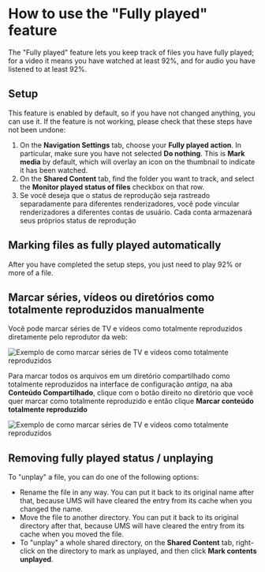 # How to use the "Fully played" feature

The "Fully played" feature lets you keep track of files you have fully played; for a video it means you have watched at least 92%, and for audio you have listened to at least 92%.

## Setup

This feature is enabled by default, so if you have not changed anything, you can use it. If the feature is not working, please check that these steps have not been undone:

1. On the **Navigation Settings** tab, choose your **Fully played action**. In particular, make sure you have not selected **Do nothing**. This is **Mark media** by default, which will overlay an icon on the thumbnail to indicate it has been watched.
2. On the **Shared Content** tab, find the folder you want to track, and select the **Monitor played status of files** checkbox on that row.
3. Se você deseja que o status de reprodução seja rastreado separadamente para diferentes renderizadores, você pode vincular renderizadores a diferentes contas de usuário. Cada conta armazenará seus próprios status de reprodução

## Marking files as fully played automatically

After you have completed the setup steps, you just need to play 92% or more of a file.

## Marcar séries, vídeos ou diretórios como totalmente reproduzidos manualmente

Você pode marcar séries de TV e vídeos como totalmente reproduzidos diretamente pelo reprodutor da web:

![Exemplo de como marcar séries de TV e vídeos como totalmente reproduzidos](@site/docs/img/whats-new-in-v14-mark-tv-series-fully-played.png)

Para marcar todos os arquivos em um diretório compartilhado como totalmente reproduzidos na interface de configuração _antiga_, na aba **Conteúdo Compartilhado**, clique com o botão direito no diretório que você quer marcar como totalmente reproduzido e então clique **Marcar conteúdo totalmente reproduzido**

![Exemplo de como marcar séries de TV e vídeos como totalmente reproduzidos](@site/docs/guides/img/how-to-use-the-fully-played-feature.png)

## Removing fully played status / unplaying

To "unplay" a file, you can do one of the following options:

- Rename the file in any way. You can put it back to its original name after that, because UMS will have cleared the entry from its cache when you changed the name.
- Move the file to another directory. You can put it back to its original directory after that, because UMS will have cleared the entry from its cache when you moved the file.
- To "unplay" a whole shared directory, on the **Shared Content** tab, right-click on the directory to mark as unplayed, and then click **Mark contents unplayed**.
